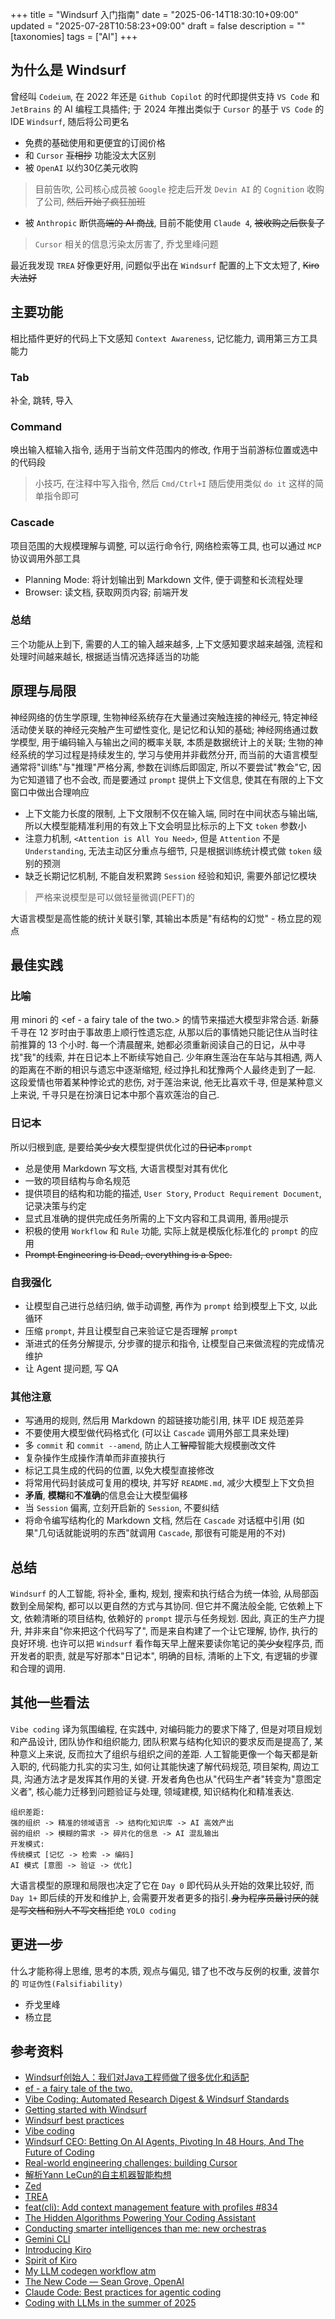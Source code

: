+++
title = "Windsurf 入门指南"
date = "2025-06-14T18:30:10+09:00"
updated = "2025-07-28T10:58:23+09:00"
draft = false
description = ""
[taxonomies]
tags = ["AI"]
+++

## 为什么是 Windsurf
曾经叫 `Codeium`, 在 2022 年还是 `Github Copilot` 的时代即提供支持 `VS Code` 和 `JetBrains` 的 AI 编程工具插件; 于 2024 年推出类似于 `Cursor` 的基于 `VS Code` 的 IDE `Windsurf`, 随后将公司更名
* 免费的基础使用和更便宜的订阅价格
* 和 `Cursor` ~~互相抄~~ 功能没太大区别
* 被 `OpenAI` 以约30亿美元收购
> 目前告吹, 公司核心成员被 `Google` 挖走后开发 `Devin AI` 的 `Cognition` 收购了公司, ~~然后开始了疯狂加班~~
* 被 `Anthropic` 断供~~高端的 AI 商战~~, 目前不能使用 `Claude 4`, ~~被收购之后恢复了~~
> `Cursor` 相关的信息污染太厉害了, 乔戈里峰问题

最近我发现 `TREA` 好像更好用, 问题似乎出在 `Windsurf` 配置的上下文太短了, ~~Kiro 大法好~~

## 主要功能
相比插件更好的代码上下文感知 `Context Awareness`, 记忆能力, 调用第三方工具能力
### Tab
补全, 跳转, 导入
### Command
唤出输入框输入指令, 适用于当前文件范围内的修改, 作用于当前游标位置或选中的代码段
> 小技巧, 在注释中写入指令, 然后 `Cmd/Ctrl+I` 随后使用类似 `do it` 这样的简单指令即可
### Cascade
项目范围的大规模理解与调整, 可以运行命令行, 网络检索等工具, 也可以通过 `MCP` 协议调用外部工具
* Planning Mode: 将计划输出到 Markdown 文件, 便于调整和长流程处理
* Browser: 读文档, 获取网页内容; 前端开发
### 总结
三个功能从上到下, 需要的人工的输入越来越多, 上下文感知要求越来越强, 流程和处理时间越来越长, 根据适当情况选择适当的功能

## 原理与局限
神经网络的仿生学原理, 生物神经系统存在大量通过突触连接的神经元, 特定神经活动使关联的神经元突触产生可塑性变化, 是记忆和认知的基础; 神经网络通过数学模型, 用于编码输入与输出之间的概率关联, 本质是数据统计上的关联; 生物的神经系统的学习过程是持续发生的, 学习与使用并非截然分开, 而当前的大语言模型通常将"训练"与"推理"严格分离, 参数在训练后即固定, 所以不要尝试"教会"它, 因为它知道错了也不会改, 而是要通过 `prompt` 提供上下文信息, 使其在有限的上下文窗口中做出合理响应
* 上下文能力长度的限制, 上下文限制不仅在输入端, 同时在中间状态与输出端, 所以大模型能精准利用的有效上下文会明显比标示的上下文 `token` 参数小
* 注意力机制, `<Attention is All You Need>`, 但是 `Attention` 不是 `Understanding`, 无法主动区分重点与细节, 只是根据训练统计模式做 `token` 级别的预测
* 缺乏长期记忆机制, 不能自发积累跨 `Session` 经验和知识, 需要外部记忆模块
> 严格来说模型是可以做轻量微调(PEFT)的

大语言模型是高性能的统计关联引擎, 其输出本质是"有结构的幻觉" - 杨立昆的观点

## 最佳实践
### 比喻
用 minori 的 <ef - a fairy tale of the two.> 的情节来描述大模型非常合适. 新藤千寻在 12 岁时由于事故患上顺行性遗忘症, 从那以后的事情她只能记住从当时往前推算的 13 个小时. 每一个清晨醒来, 她都必须重新阅读自己的日记，从中寻找"我"的线索, 并在日记本上不断续写她自己. 少年麻生莲治在车站与其相遇, 两人的距离在不断的相识与遗忘中逐渐缩短, 经过挣扎和犹豫两个人最终走到了一起. 这段爱情也带着某种悖论式的悲伤, 对于莲治来说, 他无比喜欢千寻, 但是某种意义上来说, 千寻只是在扮演日记本中那个喜欢莲治的自己.
### 日记本
所以归根到底, 是要给~~美少女~~大模型提供优化过的~~日记本~~`prompt`
* 总是使用 Markdown 写文档, 大语言模型对其有优化
* 一致的项目结构与命名规范
* 提供项目的结构和功能的描述, `User Story`, `Product Requirement Document`, 记录决策与约定
* 显式且准确的提供完成任务所需的上下文内容和工具调用, 善用`@`提示
* 积极的使用 `Workflow` 和 `Rule` 功能, 实际上就是模版化标准化的 `prompt` 的应用
* ~~Prompt Engineering is Dead, everything is a Spec.~~
### 自我强化
* 让模型自己进行总结归纳, 做手动调整, 再作为 `prompt` 给到模型上下文, 以此循环
* 压缩 `prompt`, 并且让模型自己来验证它是否理解 `prompt`
* 渐进式的任务分解提示, 分步骤的提示和指令, 让模型自己来做流程的完成情况维护
* 让 Agent 提问题, 写 QA
### 其他注意
* 写通用的规则, 然后用 Markdown 的超链接功能引用, 抹平 IDE 规范差异
* 不要使用大模型做代码格式化 (可以让 `Cascade` 调用外部工具来处理)
* 多 `commit` 和 `commit --amend`, 防止人工~~智障~~智能大规模删改文件
* 复杂操作生成操作清单而非直接执行
* 标记工具生成的代码的位置, 以免大模型直接修改
* 将常用代码封装成可复用的模块, 并写好 `README.md`, 减少大模型上下文负担
* **矛盾**, **模糊**和**不准确**的信息会让大模型偏移
* 当 `Session` 偏离, 立刻开启新的 `Session`, 不要纠结
* 将命令编写结构化的 Markdown 文档, 然后在 `Cascade` 对话框中引用 (如果"几句话就能说明的东西"就调用 `Cascade`, 那很有可能是用的不对)

## 总结
`Windsurf` 的人工智能, 将补全, 重构, 规划, 搜索和执行结合为统一体验, 从局部函数到全局架构, 都可以以更自然的方式与其协同. 但它并不魔法般全能, 它依赖上下文, 依赖清晰的项目结构, 依赖好的 `prompt` 提示与任务规划. 因此, 真正的生产力提升, 并非来自"你来把这个代码写了", 而是来自构建了一个让它理解, 协作, 执行的良好环境. 也许可以把 `Windsurf` 看作每天早上醒来要读你笔记的~~美少女~~程序员, 而开发者的职责, 就是写好那本"日记本", 明确的目标, 清晰的上下文, 有逻辑的步骤和合理的调用.

## 其他一些看法
`Vibe coding` 译为氛围编程, 在实践中, 对编码能力的要求下降了, 但是对项目规划和产品设计, 团队协作和组织能力, 团队积累与结构化知识的要求反而是提高了, 某种意义上来说, 反而拉大了组织与组织之间的差距. 人工智能更像一个每天都是新入职的, 代码能力扎实的实习生, 如何让其能快速了解代码规范, 项目架构, 周边工具, 沟通方法才是发挥其作用的关键. 开发者角色也从"代码生产者"转变为"意图定义者", 核心能力迁移到问题验证与处理, 领域建模, 知识结构化和精准表达.
```
组织差距:
强的组织 -> 精准的领域语言 -> 结构化知识库 -> AI 高效产出
弱的组织 -> 模糊的需求 -> 碎片化的信息 -> AI 混乱输出
开发模式:
传统模式 [记忆 -> 检索 -> 编码]
AI 模式 [意图 -> 验证 -> 优化]
```
大语言模型的原理和局限也决定了它在 `Day 0` 即代码从头开始的效果比较好, 而 `Day 1+` 即后续的开发和维护上, 会需要开发者更多的指引.~~身为程序员最讨厌的就是写文档和别人不写文档~~拒绝 `YOLO coding`

## 更进一步
什么才能称得上思维, 思考的本质, 观点与偏见, 错了也不改与反例的权重, 波普尔的 `可证伪性(Falsifiability)`
- 乔戈里峰
- 杨立昆

## 参考资料
* [Windsurf创始人：我们对Java工程师做了很多优化和适配](https://mp.weixin.qq.com/s/1xbOMGlFI0No2AuixK6vbw)
* [ef - a fairy tale of the two.](https://zh.wikipedia.org/zh-cn/Ef_-_a_fairy_tale_of_the_two.)
* [Vibe Coding: Automated Research Digest & Windsurf Standards](https://github.com/PaulDuvall/vibecoding)
* [Getting started with Windsurf](https://docs.windsurf.com/windsurf/getting-started)
* [Windsurf best practices](https://www.reddit.com/r/Codeium/comments/1h2psgy/windsurf_best_practices/)
* [Vibe coding](https://en.wikipedia.org/wiki/Vibe_coding)
* [Windsurf CEO: Betting On AI Agents, Pivoting In 48 Hours, And The Future of Coding](https://www.ycombinator.com/library/MO-windsurf-ceo-betting-on-ai-agents-pivoting-in-48-hours-and-the-future-of-coding)
* [Real-world engineering challenges: building Cursor](https://newsletter.pragmaticengineer.com/p/cursor)
* [解析Yann LeCun的自主机器智能构想](https://zhuanlan.zhihu.com/p/657425622)
* [Zed](https://zed.dev/)
* [TREA](https://www.trae.ai/)
* [feat(cli): Add context management feature with profiles #834](https://github.com/aws/amazon-q-developer-cli/pull/834)
* [The Hidden Algorithms Powering Your Coding Assistant](https://diamantai.substack.com/p/the-hidden-algorithms-powering-your)
* [Conducting smarter intelligences than me: new orchestras](https://southbridge-research.notion.site/conducting-smarter-intelligences-than-me)
* [Gemini CLI](https://github.com/google-gemini/gemini-cli)
* [Introducing Kiro](https://kiro.dev/blog/introducing-kiro/)
* [Spirit of Kiro](https://github.com/kirodotdev/spirit-of-kiro)
* [My LLM codegen workflow atm](https://harper.blog/2025/02/16/my-llm-codegen-workflow-atm/)
* [The New Code — Sean Grove, OpenAI](https://www.youtube.com/watch?v=8rABwKRsec4)
* [Claude Code: Best practices for agentic coding](https://www.anthropic.com/engineering/claude-code-best-practices)
* [Coding with LLMs in the summer of 2025](https://antirez.com/news/154)
